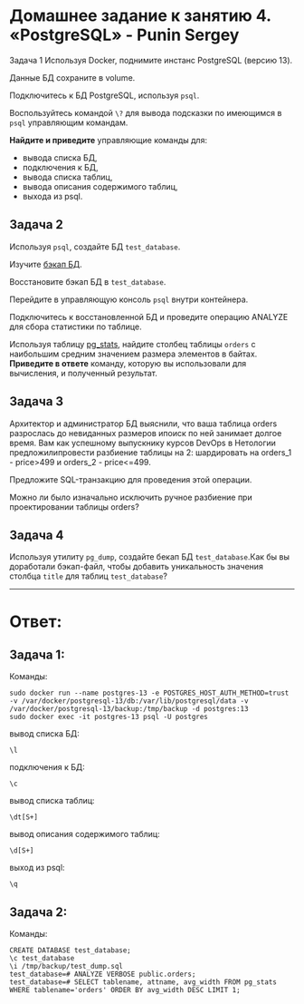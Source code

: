 # Домашнее задание к занятию 4. «PostgreSQL» - Punin Sergey
Задача 1
Используя Docker, поднимите инстанс PostgreSQL (версию 13).

Данные БД сохраните в volume.

Подключитесь к БД PostgreSQL, используя `psql`.

Воспользуйтесь командой `\?` для вывода подсказки по имеющимся в `psql` управляющим командам.

**Найдите и приведите** управляющие команды для:
- вывода списка БД,
- подключения к БД,
- вывода списка таблиц,
- вывода описания содержимого таблиц,
- выхода из psql.
  
## Задача 2
Используя `psql`, создайте БД `test_database`.

Изучите [бэкап БД](https://github.com/netology-code/virt-homeworks/tree/virt-11/06-db-04-postgresql/test_data).

Восстановите бэкап БД в `test_database`.

Перейдите в управляющую консоль `psql` внутри контейнера.

Подключитесь к восстановленной БД и проведите операцию ANALYZE для сбора статистики по таблице.

Используя таблицу [pg_stats](https://postgrespro.ru/docs/postgresql/12/view-pg-stats), найдите столбец таблицы `orders` с наибольшим средним значением размера элементов в байтах.
**Приведите в ответе** команду, которую вы использовали для вычисления, и полученный результат.

## Задача 3
Архитектор и администратор БД выяснили, что ваша таблица orders разрослась до невиданных размеров ипоиск по ней занимает долгое время. Вам как успешному выпускнику курсов DevOps в Нетологии предложилипровести разбиение таблицы на 2: шардировать на orders_1 - price>499 и orders_2 - price<=499.

Предложите SQL-транзакцию для проведения этой операции.

Можно ли было изначально исключить ручное разбиение при проектировании таблицы orders?

## Задача 4
Используя утилиту `pg_dump`, создайте бекап БД `test_database`.Как бы вы доработали бэкап-файл, чтобы добавить уникальность значения столбца `title` для таблиц `test_database`?

---

# Ответ: 
## Задача 1:

Команды:
```
sudo docker run --name postgres-13 -e POSTGRES_HOST_AUTH_METHOD=trust -v /var/docker/postgresql-13/db:/var/lib/postgresql/data -v /var/docker/postgresql-13/backup:/tmp/backup -d postgres:13
sudo docker exec -it postgres-13 psql -U postgres
```
вывод списка БД:
```
\l
```
подключения к БД:
```
\c
```
вывод списка таблиц:
```
\dt[S+]
```
вывод описания содержимого таблиц:
```
\d[S+]
```
выход из psql:
```
\q
```
## Задача 2:
Команды:
```
CREATE DATABASE test_database;
\c test_database
\i /tmp/backup/test_dump.sql
test_database=# ANALYZE VERBOSE public.orders;
test_database=# SELECT tablename, attname, avg_width FROM pg_stats WHERE tablename='orders' ORDER BY avg_width DESC LIMIT 1;
```




